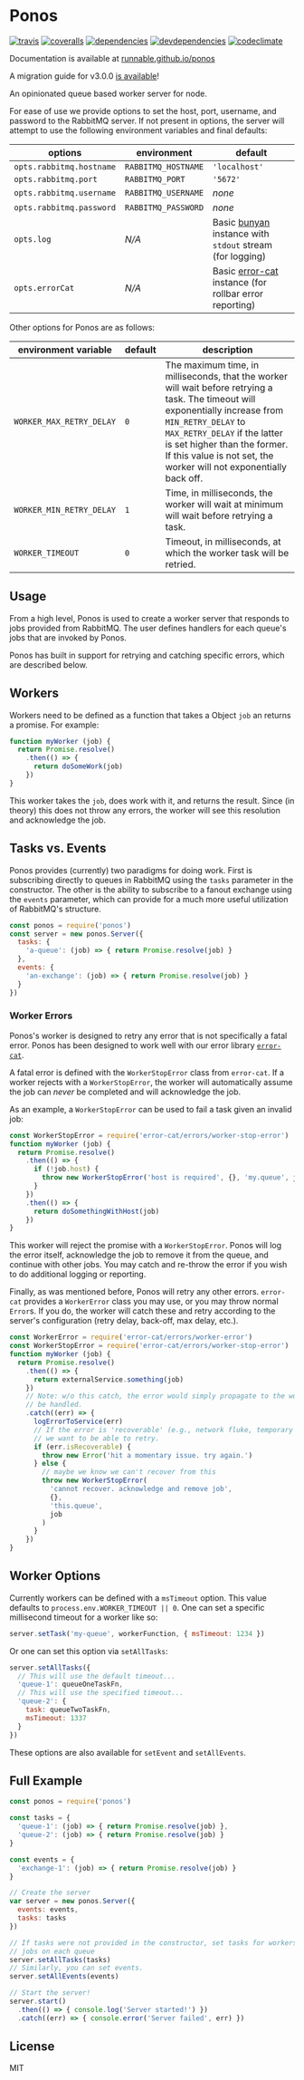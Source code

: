 # Ponos

[![travis]](https://travis-ci.org/Runnable/ponos)
[![coveralls]](https://coveralls.io/github/Runnable/ponos?branch=master)
[![dependencies]](https://david-dm.org/Runnable/ponos)
[![devdependencies]](https://david-dm.org/Runnable/ponos#info=devDependencies)
[![codeclimate]](https://codeclimate.com/github/Runnable/ponos)

Documentation is available at [runnable.github.io/ponos][documentation]

A migration guide for v3.0.0 [is available](docs/Guides-Migration-v3.0.0.md)!

An opinionated queue based worker server for node.

For ease of use we provide options to set the host, port, username, and password to the RabbitMQ server. If not present in options, the server will attempt to use the following environment variables and final defaults:

options                  | environment         | default
-------------------------|---------------------|--------------
`opts.rabbitmq.hostname` | `RABBITMQ_HOSTNAME` | `'localhost'`
`opts.rabbitmq.port`     | `RABBITMQ_PORT`     | `'5672'`
`opts.rabbitmq.username` | `RABBITMQ_USERNAME` | _none_
`opts.rabbitmq.password` | `RABBITMQ_PASSWORD` | _none_
`opts.log`               | _N/A_               | Basic [bunyan](https://github.com/trentm/node-bunyan) instance with `stdout` stream (for logging)
`opts.errorCat`          | _N/A_               | Basic [error-cat](https://github.com/runnable/error-cat) instance (for rollbar error reporting)

Other options for Ponos are as follows:

environment variable     | default | description
-------------------------|---------|------------
`WORKER_MAX_RETRY_DELAY` | `0`     | The maximum time, in milliseconds, that the worker will wait before retrying a task. The timeout will exponentially increase from `MIN_RETRY_DELAY` to `MAX_RETRY_DELAY` if the latter is set higher than the former. If this value is not set, the worker will not exponentially back off.
`WORKER_MIN_RETRY_DELAY` | `1`     | Time, in milliseconds, the worker will wait at minimum will wait before retrying a task.
`WORKER_TIMEOUT`         | `0`     | Timeout, in milliseconds, at which the worker task will be retried.

## Usage

From a high level, Ponos is used to create a worker server that responds to jobs provided from RabbitMQ. The user defines handlers for each queue's jobs that are invoked by Ponos.

Ponos has built in support for retrying and catching specific errors, which are described below.

## Workers

Workers need to be defined as a function that takes a Object `job` an returns a promise. For example:

```javascript
function myWorker (job) {
  return Promise.resolve()
    .then(() => {
      return doSomeWork(job)
    })
}
```

This worker takes the `job`, does work with it, and returns the result. Since (in theory) this does not throw any errors, the worker will see this resolution and acknowledge the job.

## Tasks vs. Events

Ponos provides (currently) two paradigms for doing work. First is subscribing directly to queues in RabbitMQ using the `tasks` parameter in the constructor. The other is the ability to subscribe to a fanout exchange using the `events` parameter, which can provide for a much more useful utilization of RabbitMQ's structure.

```javascript
const ponos = require('ponos')
const server = new ponos.Server({
  tasks: {
    'a-queue': (job) => { return Promise.resolve(job) }
  },
  events: {
    'an-exchange': (job) => { return Promise.resolve(job) }
  }
})
```

### Worker Errors

Ponos's worker is designed to retry any error that is not specifically a fatal error. Ponos has been designed to work well with our error library [`error-cat`](https://github.com/Runnable/error-cat).

A fatal error is defined with the `WorkerStopError` class from `error-cat`. If a worker rejects with a `WorkerStopError`, the worker will automatically assume the job can _never_ be completed and will acknowledge the job.

As an example, a `WorkerStopError` can be used to fail a task given an invalid job:

```javascript
const WorkerStopError = require('error-cat/errors/worker-stop-error')
function myWorker (job) {
  return Promise.resolve()
    .then(() => {
      if (!job.host) {
        throw new WorkerStopError('host is required', {}, 'my.queue', job)
      }
    })
    .then(() => {
      return doSomethingWithHost(job)
    })
}
```

This worker will reject the promise with a `WorkerStopError`. Ponos will log the error itself, acknowledge the job to remove it from the queue, and continue with other jobs. You may catch and re-throw the error if you wish to do additional logging or reporting.

Finally, as was mentioned before, Ponos will retry any other errors. `error-cat` provides a `WorkerError` class you may use, or you may throw normal `Error`s. If you do, the worker will catch these and retry according to the server's configuration (retry delay, back-off, max delay, etc.).

```javascript
const WorkerError = require('error-cat/errors/worker-error')
const WorkerStopError = require('error-cat/errors/worker-stop-error')
function myWorker (job) {
  return Promise.resolve()
    .then(() => {
      return externalService.something(job)
    })
    // Note: w/o this catch, the error would simply propagate to the worker and
    // be handled.
    .catch((err) => {
      logErrorToService(err)
      // If the error is 'recoverable' (e.g., network fluke, temporary outage),
      // we want to be able to retry.
      if (err.isRecoverable) {
        throw new Error('hit a momentary issue. try again.')
      } else {
        // maybe we know we can't recover from this
        throw new WorkerStopError(
          'cannot recover. acknowledge and remove job',
          {},
          'this.queue',
          job
        )
      }
    })
}
```

## Worker Options

Currently workers can be defined with a `msTimeout` option. This value defaults to `process.env.WORKER_TIMEOUT || 0`. One can set a specific millisecond timeout for a worker like so:

```js
server.setTask('my-queue', workerFunction, { msTimeout: 1234 })
```

Or one can set this option via `setAllTasks`:

```js
server.setAllTasks({
  // This will use the default timeout...
  'queue-1': queueOneTaskFn,
  // This will use the specified timeout...
  'queue-2': {
    task: queueTwoTaskFn,
    msTimeout: 1337
  }
})
```

These options are also available for `setEvent` and `setAllEvents`.

## Full Example

```javascript
const ponos = require('ponos')

const tasks = {
  'queue-1': (job) => { return Promise.resolve(job) },
  'queue-2': (job) => { return Promise.resolve(job) }
}

const events = {
  'exchange-1': (job) => { return Promise.resolve(job) }
}

// Create the server
var server = new ponos.Server({
  events: events,
  tasks: tasks
})

// If tasks were not provided in the constructor, set tasks for workers handling
// jobs on each queue
server.setAllTasks(tasks)
// Similarly, you can set events.
server.setAllEvents(events)

// Start the server!
server.start()
  .then(() => { console.log('Server started!') })
  .catch((err) => { console.error('Server failed', err) })
```

## License

MIT

[travis]: https://img.shields.io/travis/Runnable/ponos/master.svg?style=flat-square "Build Status"
[coveralls]: https://img.shields.io/coveralls/Runnable/ponos/master.svg?style=flat-square "Coverage Status"
[dependencies]: https://img.shields.io/david/Runnable/ponos.svg?style=flat-square "Dependency Status"
[devdependencies]: https://img.shields.io/david/dev/Runnable/ponos.svg?style=flat-square "Dev Dependency Status"
[documentation]: https://runnable.github.io/ponos "Ponos Documentation"
[codeclimate]: https://img.shields.io/codeclimate/github/Runnable/ponos.svg?style=flat-square "Code Climate"
